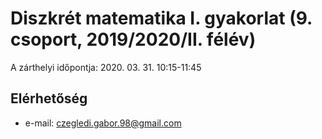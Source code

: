 # Diszkrét matematika I. gyakorlat (9. csoport, 2019/2020/II. félév)
A zárthelyi időpontja: 2020. 03. 31. 10:15-11:45
## Elérhetőség
- e-mail: czegledi.gabor.98@gmail.com
